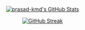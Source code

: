 <!---[![My Awesome Stats](https://awesome-github-stats.azurewebsites.net/user-stats/prasad-kmd?cardType=octocat&theme=github-dark&preferLogin=false&Ring=FFFFFF&Border=00C2DD&Title=5AACB0&Text=CADD9A)](https://git.io/awesome-stats-card) --->
<p align="center">  <a href="https://awesome-github-stats.azurewebsites.net/index.html??cardType=github&theme=github-dark&preferLogin=false&Ring=FFFFFF&Border=00C2DD&Title=5AACB0&Text=CADD9A">    <img  alt="prasad-kmd's GitHub Stats" src="https://awesome-github-stats.azurewebsites.net/user-stats/prasad-kmd?cardType=github&theme=github-dark&preferLogin=false&Ring=FFFFFF&Border=00C2DD&Title=5AACB0&Text=CADD9A" />  </a> </p>
<!--- [![GitHub Streak](https://streak-stats.demolab.com?user=prasad-kmd&theme=github-dark-blue&border_radius=10&date_format=%5BY%20%5DM%20j&background=45%2C000000A4%2C44E5EB88&border=5B808B&fire=EB5454)](https://git.io/streak-stats) --->
<p align="center"> <a href="https://git.io/streak-stats"><img src="https://streak-stats.demolab.com?user=prasad-kmd&theme=github-dark-blue&border_radius=10&date_format=%5BY%20%5DM%20j&background=45%2C000000A4%2C44E5EB88&border=5B808B&fire=EB5454" alt="GitHub Streak" /></a></p>

<!---
- 👋 Hi, I’m @prasad-kmd
- 👀 I’m interested in Learning.
- 🌱 I’m currently learning Nothing.
- 📫 How to reach me !
--->
<!---
prasad-kmd/prasad-kmd is a ✨ special ✨ repository because its `README.md` (this file) appears on your GitHub profile.
You can click the Preview link to take a look at your changes.
--->
